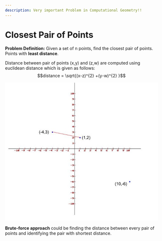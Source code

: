 ```yaml
---
description: Very important Problem in Computational Geometry!!
---
```


# Closest Pair of Points

**Problem Definition:** Given a set of n points, find the closest pair of points. Points with **least distance**.

Distance between pair of points \(x,y\) and \(z,w\) are computed using euclidean distance which is given as follows: $$distance = \sqrt{(x-z)^{2} +(y-w)^{2} }$$ 

![Closest pair of points](../.gitbook/assets/closest_points.jpg)

**Brute-force approach** could be finding the distance between every pair of points and identifying the pair with shortest distance.

```text

```



